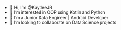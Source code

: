 - 👋 Hi, I’m @KaydeeJR
- 👀 I’m interested in OOP using Kotlin and Python
- 🌱 I’m a Junior Data Engineer | Android Developer
- 💞️ I’m looking to collaborate on Data Science projects

<!---
KaydeeJR/KaydeeJR is a ✨ special ✨ repository because its `README.md` (this file) appears on your GitHub profile.
You can click the Preview link to take a look at your changes.
--->
